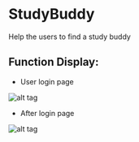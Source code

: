 # StudyBuddy
Help the users to find a study buddy
## Function Display:
* User login page
>
![alt tag](https://github.com/tingyuyang/WebProject_StudyBuddy/blob/master/Screenshot%20(164).png)

* After login page
>
![alt tag](https://github.com/tingyuyang/WebProject_StudyBuddy/blob/master/Screenshot%20(165).png)

